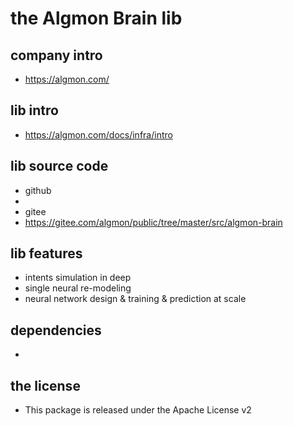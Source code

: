 # the Algmon Brain lib

## company intro

* https://algmon.com/

## **lib intro**

* https://algmon.com/docs/infra/intro

## lib source code

* github
*
* gitee
* https://gitee.com/algmon/public/tree/master/src/algmon-brain

## lib features

* intents simulation in deep
* single neural re-modeling
* neural network design & training & prediction at scale

## dependencies

*

## the license

* This package is released under the Apache License v2
